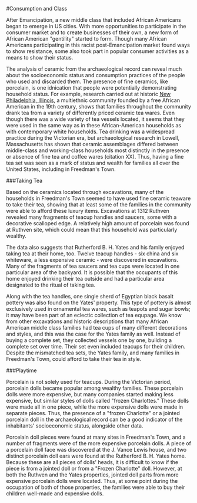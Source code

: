 #Consumption and Class

After Emancipation, a new middle class that included African Americans began to emerge in US cities. With more opportunities to participate in the consumer market and to create businesses of their own, a new form of African American "gentility" started to form. Though many African Americans participating in this racist post-Emancipation market found ways to show resistance, some also took part in popular consumer activities as a means to show their status. 

The analysis of ceramic from the archaeological record can reveal much about the socioeconomic status and consumption practices of the people who used and discarded them. The presence of fine ceramics, like porcelain, is one idnication that people were potentially demonstrating household status. For example, research carried out at historic [New Philadelphia, Illinois](http://www.histarch.illinois.edu/NP/index.html), a multiethnic community founded by a free African American in the 19th century, shows that families throughout the community drank tea from a variety of differently priced ceramic tea wares. Even though there was a wide variety of tea vessels located, it seems that they were used in the same way as in these African-American households as with contemporary white households. Tea drinking was a widespread practice during the Victorian era, but archaeological research in Lowell, Massachusetts has shown that ceramic assemblages differed between middle-class and working-class households most distinctly in the presence or absence of fine tea and coffee wares (citation XX). Thus, having a fine tea set was seen as a mark of status and wealth for families all over the United States, including in Freedman's Town.

###Taking Tea

Based on the ceramics located through excavations, many of the households in Freedman's Town seemed to have used fine ceramic teaware to take their tea, showing that at least some of the families in the community were able to afford these luxury items. Excavations at 1312 Ruthven revealed many fragments of teacup handles and saucers, some with a decorative scalloped edge. A relatively high amount of porcelain was found at Ruthven site, which could mean that this household was particularly wealthy. 

The data also suggests that Rutherford B. H. Yates and his family enjoyed taking tea at their home, too. Twelve teacup handles - six china and six whiteware, a less expensive ceramic - were discovered in excavations. Many of the fragments of tea saucers and tea cups were located in one particular area of the backyard. It is possible that the occupants of this home enjoyed drinking their tea outside and had a particular area designated to the ritual of taking tea. 

Along with the tea handles, one single sherd of Egyptian black basalt pottery was also found on the Yates' property. This type of pottery is almost exclusively used in ornamental tea wares, such as teapots and sugar bowls; it may have been part of an eclectic collection of tea equpage. We know from other excavations and historic descriptions that many African American middle class families had tea cups of many different decorations and styles, and this was the case for the Yates family as well. Instead of buying a complete set, they collected vessels one by one, building a complete set over time. Their set even included teacups for their children. Despite the mismatched tea sets, the Yates family, and many families in Freedman's Town, could afford to take their tea in style.

###Playtime

Porcelain is not solely used for teacups. During the Victorian period, porcelain dolls became popular among wealthy families. These porcelain dolls were more expensive, but many companies started making less expensive, but similar styles of dolls called "frozen Charlottes." These dolls were made all in one piece, while the more expensive dolls were made in separate pieces. Thus, the presence of a "frozen Charlotte" or a jointed porcelain doll in the archaeological record can be a good indicator of the inhabitants' socioeconomic status, alongside other data.

Porcelain doll pieces were found at many sites in Freedman's Town, and a number of fragments were of the more expensive porcelain dolls. A piece of a porcelain doll face was discovered at the J. Vance Lewis house, and two distinct porcelain doll ears were found at the Rutherford B. H. Yates home. Because these are all pieces of dolls' heads, it is difficult to know if the piece is from a jointed doll or from a "Frozen Charlotte" doll. However, at both the Ruthven and the Yates properties, jointed doll parts from more expensive porcelain dolls were located. Thus, at some point during the occupation of both of those properties, the families were able to buy their children well-made and expensive dolls.
